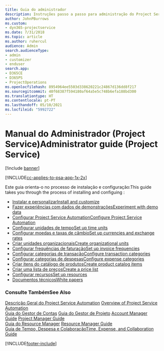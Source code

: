 ```yaml
---
title: Guia do administrador
description: Instruções passo a passo para administração do Project Service
author: JohnPBurrows
ms.custom:
- dyn365-projectservice
ms.date: 7/31/2018
ms.topic: article
ms.author: ruhercul
audience: Admin
search.audienceType:
- admin
- customizer
- enduser
search.app:
- D365CE
- D365PS
- ProjectOperations
ms.openlocfilehash: 8954964ee5503d338620221c24867d136dd8f217
ms.sourcegitcommit: 40f68387f594180af64a5e5c748b6efa188bd300
ms.translationtype: HT
ms.contentlocale: pt-PT
ms.lasthandoff: 05/10/2021
ms.locfileid: "5992722"
---
```

# <a name="administrator-guide-project-service"></a><span data-ttu-id="677ba-103">Manual do Administrador (Project Service)</span><span class="sxs-lookup"><span data-stu-id="677ba-103">Administrator guide (Project Service)</span></span>

[!include [banner](../includes/psa-now-project-operations.md)]

[!INCLUDE[cc-applies-to-psa-app-1x-2x](../includes/cc-applies-to-psa-app-1x-2x.md)]

<span data-ttu-id="677ba-104">Este guia orienta-o no processo de instalação e configuração:</span><span class="sxs-lookup"><span data-stu-id="677ba-104">This guide takes you through the process of installing and configuing :</span></span>  
  
- [<span data-ttu-id="677ba-105">Instalar e personalizar</span><span class="sxs-lookup"><span data-stu-id="677ba-105">Install and customize</span></span>](install-customize.md)
- [<span data-ttu-id="677ba-106">Fazer experiências com dados de demonstrações</span><span class="sxs-lookup"><span data-stu-id="677ba-106">Experiment with demo data</span></span>](use-demo-data.md)
- [<span data-ttu-id="677ba-107">Configurar Project Service Automation</span><span class="sxs-lookup"><span data-stu-id="677ba-107">Configure Project Service Automation</span></span>](configure.md)
- [<span data-ttu-id="677ba-108">Configurar unidades de tempo</span><span class="sxs-lookup"><span data-stu-id="677ba-108">Set up time units</span></span>](set-up-time-units.md)
- [<span data-ttu-id="677ba-109">Configurar moedas e taxas de câmbio</span><span class="sxs-lookup"><span data-stu-id="677ba-109">Set up currencies and exchange rates</span></span>](set-up-currencies-exchange-rates.md)
- [<span data-ttu-id="677ba-110">Criar unidades organizacionais</span><span class="sxs-lookup"><span data-stu-id="677ba-110">Create organizational units</span></span>](create-organizational-units.md)
- [<span data-ttu-id="677ba-111">Configurar frequências de faturação</span><span class="sxs-lookup"><span data-stu-id="677ba-111">Set up invoice frequencies</span></span>](set-up-invoice-frequencies.md)
- [<span data-ttu-id="677ba-112">Configurar categorias de transação</span><span class="sxs-lookup"><span data-stu-id="677ba-112">Configure transaction categories</span></span>](configure-transaction-categories.md)
- [<span data-ttu-id="677ba-113">Configurar categorias de despesas</span><span class="sxs-lookup"><span data-stu-id="677ba-113">Configure expense categories</span></span>](configure-expense-categories.md)
- [<span data-ttu-id="677ba-114">Criar itens do catálogo de produtos</span><span class="sxs-lookup"><span data-stu-id="677ba-114">Create product catalog items</span></span>](create-product-catalog-items.md)
- [<span data-ttu-id="677ba-115">Criar uma lista de preços</span><span class="sxs-lookup"><span data-stu-id="677ba-115">Create a price list</span></span>](create-price-list.md)
- [<span data-ttu-id="677ba-116">Configurar recursos</span><span class="sxs-lookup"><span data-stu-id="677ba-116">Set up resources</span></span>](set-up-resources.md)
- [<span data-ttu-id="677ba-117">Documentos técnicos</span><span class="sxs-lookup"><span data-stu-id="677ba-117">White papers</span></span>](white-papers.md)
  
### <a name="see-also"></a><span data-ttu-id="677ba-118">Consulte Também</span><span class="sxs-lookup"><span data-stu-id="677ba-118">See Also</span></span>  
 <span data-ttu-id="677ba-119">[Descrição Geral do Project Service Automation](../psa/overview.md)  </span><span class="sxs-lookup"><span data-stu-id="677ba-119">[Overview of Project Service Automation](../psa/overview.md)  </span></span>  
 <span data-ttu-id="677ba-120">[Guia do Gestor de Contas](../psa/account-manager-guide.md) [Guia do Gestor de Projeto](../psa/project-manager-guide.md) </span><span class="sxs-lookup"><span data-stu-id="677ba-120">[Account Manager Guide](../psa/account-manager-guide.md) [Project Manager Guide](../psa/project-manager-guide.md) </span></span>  
 <span data-ttu-id="677ba-121">[Guia do Resource Manager](../psa/resource-manager-guide.md) </span><span class="sxs-lookup"><span data-stu-id="677ba-121">[Resource Manager Guide](../psa/resource-manager-guide.md) </span></span>  
 [<span data-ttu-id="677ba-122">Guia de Tempo, Despesa e Colaboração</span><span class="sxs-lookup"><span data-stu-id="677ba-122">Time, Expense, and Collaboration Guide</span></span>](../psa/time-expense-collaboration-guide.md)


[!INCLUDE[footer-include](../includes/footer-banner.md)]